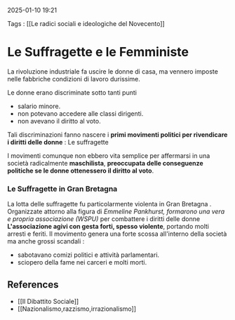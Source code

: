 2025-01-10 19:21

Tags : [[Le radici sociali e ideologiche del Novecento]]

# Le Suffragette e le Femministe

La rivoluzione industriale fa uscire le donne di casa, ma vennero imposte nelle fabbriche condizioni di lavoro durissime.

 Le donne erano discriminate sotto tanti punti
- salario minore.
- non potevano accedere alle classi dirigenti.
- non avevano il diritto al voto.
		
Tali discriminazioni fanno nascere i **primi movimenti politici per rivendicare i diritti delle donne** : Le suffragette

I movimenti comunque non ebbero vita semplice per affermarsi in una società radicalmente **maschilista**, **preoccupata delle conseguenze politiche se le donne ottenessero il diritto al voto**.

### Le Suffragette in Gran Bretagna

La lotta delle suffragette fu particolarmente violenta in Gran Bretagna .
Organizzate attorno alla figura di *Emmeline Pankhurst, formarono una vera e propria associazione (WSPU)* per combattere i diritti delle donne
**L'associazione agivi con gesta forti, spesso violente**, portando molti arresti e feriti. Il movimento genera una forte scossa all'interno della società ma anche grossi scandali : 
- sabotavano comizi politici e attività parlamentari.             
- sciopero della fame nei carceri e molti morti.
## References

- [[Il Dibattito Sociale]]
- [[Nazionalismo,razzismo,irrazionalismo]]